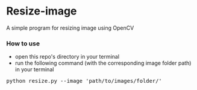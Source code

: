 # Resize-image
A simple program for resizing image using OpenCV

### How to use
- open this repo's directory in your terminal
- run the following command (with the corresponding image folder path) in your terminal

<pre>
python resize.py --image 'path/to/images/folder/'
</pre>